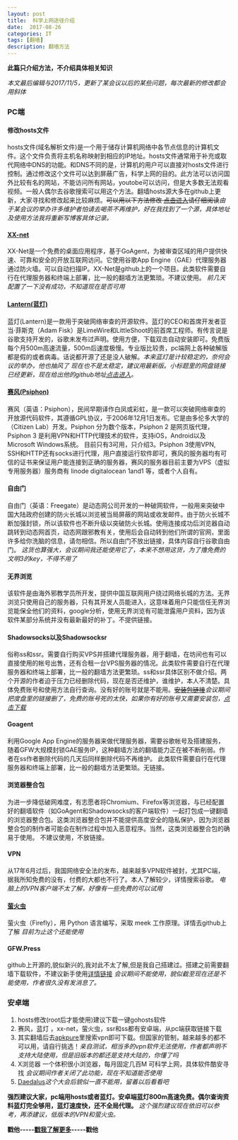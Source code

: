 ```yaml
---	
layout: post 
title: 	科学上网途径介绍  
date:  2017-08-26  
categories: IT 	  	 
tags: [翻墙]  	
description: 翻墙方法   	
---     
```




**此篇只介绍方法，不介绍具体相关知识**   

<!--more-->
*本文最后编辑与2017/11/5，更新了某会议以后的某些问题，每次最新的修改都会用斜体*
### PC端    
    
#### 修改hosts文件       
  
hosts文件(域名解析文件)是一个用于储存计算机网络中各节点信息的计算机文件。这个文件负责将主机名称映射到相应的IP地址。hosts文件通常用于补充或取代网络中DNS的功能。和DNS不同的是，计算机的用户可以直接对hosts文件进行控制。通过修改这个文件可以达到屏蔽广告，科学上网的目的。此方法可以访问国外比较有名的网站，不能访问所有网站，youtobe可以访问，但是大多数无法观看视频。一般人偶尔去谷歌搜索可以用这个方法。翻墙hosts源大多在github上更新，大家寻找和修改起来比较麻烦。~~可以用以下方法修改 [点击进入](https://laod.cn/hosts/2017-google-hosts.html)请仔细阅读~~*由于某会议的举办许多维护者怕请去喝茶不再维护，好在我找到了一个源，具体地址及使用方法我将重新写博客具体记录。*    
    
  
#### [XX-net](https://github.com/XX-net/XX-Net/wiki/%E4%B8%AD%E6%96%87%E6%96%87%E6%A1%A3)

  
XX-Net是一个免费的桌面应用程序，基于GoAgent，为被审查区域的用户提供快速、可靠和安全的开放互联网访问。它使用谷歌App Engine（GAE）代理服务器通过防火墙。可以自动扫描IP。XX-Net是github上的一个项目。此类软件需要自行在代理服务器和终端上部署，比一般的翻墙方法更繁琐。不建议使用。 *前几天配置了一下没有成功，不知道现在是否可用*  


#### [Lantern(蓝灯)](http://s3.amazonaws.com/urtuz53txrmk9/index.html)      
    
     
蓝灯(Lantern)是一款用于突破网络审查的开源软件。蓝灯的CEO和首席开发者亚当·菲斯克（Adam Fisk）是LimeWire和LittleShoot的前首席工程师。有传言说是谷歌支持开发的，谷歌未发布过声明。使用方便，下载双击自动安装即可。免费版每个月500m高速流量，500m后速度极慢。专业版比较贵，pc端网上各种破解版都是假的或者病毒。话说都开源了还是没人破解。*本来蓝灯是计较稳定的，奈何会议的举办，他也抽风了   现在也不是太稳定，建议用最新版。小标题里的网盘链接已经更新，现在给出他的github地址[点击进入][1]。*
     
#### [赛风(Psiphon) ](https://s3.amazonaws.com/57wj-4j1q-wa7e/zh/download.html)    

赛风（英语：Psiphon），民间早期译作白凤或彩虹，是一款可以突破网络审查的开放源代码软件，其遵循GPL协议，于2006年12月1日发布。它是由多伦多大学的（Citizen Lab）开发。Psiphon 分为数个版本，Psiphon 2 是网页版代理，Psiphon 3 是利用VPN和HTTP代理技术的软件，支持iOS，Android以及Microsoft Windows系统。  目前只有3可用，只介绍3。Psiphon 3使用VPN, SSH和HTTP还有socks进行代理，用户直接运行软件即可，赛风的服务器均有可信的证书来保证用户能连接到正确的服务器，赛风的服务器目前主要为VPS（虚拟专用服务器）服务商有 linode digitalocean 1and1 等，或者个人自有。   
   
#### 自由门     
 自由门（英语：Freegate）是动态网公司开发的一种破网软件，一般用来突破中国大陆政府创建的防火长城以浏览被当局屏蔽的网站或收发邮件。由于防火长城不断加强封锁，所以该软件也不断升级以突破防火长城。使用连接成功后浏览器自动跳转到动态网首页，动态网跟邪教有关，使用后会自动转到他们所谓的官网，里面许多给你洗脑的信息，请勿相信。所以自由门不放出链接，具体内容自行谷歌自由门。  *这货也算强大，会议期间我还能使用它了，本来不想用这货，为了撸免费的文明3的key，不得不用了*        
#### 无界浏览    
该软件是由海外邪教学员所开发，提供中国互联网用户绕过网络长城的方法。无界浏览只使用自己的服务器，只有其开发人员能进入，这意味着用户只能信任无界浏览能保全他们的资料，google分析，使用无界浏览有可能泄露用户资料，因为该软件某部分系统并没有最新最好的补丁。不提供链接。   

#### Shadowsocks以及Shadowsocksr    
俗称ss和ssr。需要自行购买VPS并搭建代理服务器，用于翻墙，在坊间也有可以直接使用的帐号出售，还有合租一台VPS服务器的情况。此类软件需要自行在代理服务器和终端上部署，比一般的翻墙方法更繁琐。ss和ssr具体区别不做介绍。两个开源的作者迫于压力已经删除代码，现在是否还维护，谁维护，本人不清楚。具体免费账号和使用方法自行查询。没有好的账号就是不能用。~~[安装包链接](https://eyun.baidu.com/s/3nvI8Dbr#sharelink/path=%2F)~~*会议期间把度盘里的链接删了，免费的账号死的太快，如果你有好的账号又需要安装包，[点击下载][2]*        
   
#### Goagent  

利用Google App Engine的服务器来做代理服务器，需要谷歌帐号及搭建服务，随着GFW大规模封锁GAE服务IP，这种翻墙方法的翻墙能力正在被不断削弱。作者在ss作者删除代码的几天后同样删除代码不再维护。 此类软件需要自行在代理服务器和终端上部署，比一般的翻墙方法更繁琐。无链接。        
   
#### 浏览器整合包   

为进一步降低破网难度，有志愿者将Chromium、Firefox等浏览器，与已经配置好的翻墙软件（如GoAgent和Shadowsocks的客户端软件）一起打包成一键翻墙的浏览器整合包。这类浏览器整合包并不能提供高度安全的隐私保护，因为浏览器整合包的制作者可能会在制作过程中加入恶意程序。当然，这类浏览器整合包的确易于使用。 不建议使用，不放链接。 

#### VPN     
从17年6月过后，我国网络安全法的发布，越来越多VPN软件被封，尤其PC端，据我所知免费的没有，付费的大都也不行了。本人了解较少，详情搜索谷歌。 *电脑上的VPN客户端不太了解，好像有一些免费的可以试用*       
   
#### [萤火虫](https://github.com/yinghuocho/firefly-proxy)    


萤火虫（Firefly），用 Python 语言编写，采取 meek 工作原理。详情去github上了解   *目前为止这个还能使用*     
  
#### GFW.Press   
github上开源的,貌似新兴的,我对此不太了解,但是我自己搭建过。搭建之前需要翻墙下载软件，不建议新手使用[详情链接](https://github.com/chinashiyu/gfw.press)   *会议期间不能使用，貌似截至现在还是不能使用，作者很久没有发消息了。*     

  
### 安卓端   
   
1. hosts修改(root后才能使用)建议下载一键gohosts软件  
2. 赛风，蓝灯 ，xx-net，萤火虫，ssr和ss都有安卓端，从pc端获取链接下载    
3. 其实翻墙后去[apkpure](www.apkpure.com)里搜索vpn即可下载。但国家的管制，越来越多的都不可以用，请自行挑选！*亲自测试，相当多的vpn软件无法使用，作者都声明不支持大陆使用，但是旧版本的都还是支持大陆的，你懂了吗*             
4. X浏览器 一个体积很小浏览器，每月固定几百M  可科学上网，具体软件酷安寻找    *会议期间作者关闭了此功能，现在不知道能否使用*       
5. [Daedalus][3]*这个大会后貌似一直不能用，留着以后看看吧*   
   

   
 **强烈建议大家，pc端用hosts或者蓝灯。安卓端蓝灯800m高速免费。偶尔查询资料蓝灯完全够用，蓝灯速度快，还不全局代理。** *这个强烈建议现在依旧可以参考，再添建议，低版本的VPN和萤火虫。* 

 **戳他-----[戳我了解更多][4]-----戳他**    




   

   


  [1]: https://github.com/getlantern/forum
  [2]: https://yadi.sk/d/hG24IyGT3MxUrF
  [3]: https://github.com/iTXTech/Daedalus
  [4]: http://mybolg.tk/about/